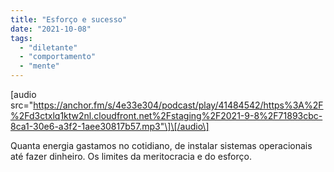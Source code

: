 ```yaml
---
title: "Esforço e sucesso"
date: "2021-10-08"
tags: 
  - "diletante" 
  - "comportamento"
  - "mente"
---
```


\[audio src="https://anchor.fm/s/4e33e304/podcast/play/41484542/https%3A%2F%2Fd3ctxlq1ktw2nl.cloudfront.net%2Fstaging%2F2021-9-8%2F71893cbc-8ca1-30e6-a3f2-1aee30817b57.mp3"\]\[/audio\]

Quanta energia gastamos no cotidiano, de instalar sistemas operacionais até fazer dinheiro. Os limites da meritocracia e do esforço.
